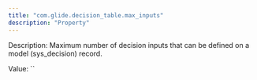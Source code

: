```yaml
---
title: "com.glide.decision_table.max_inputs"
description: "Property"
---
```


Description: Maximum number of decision inputs that can be defined on a model (sys_decision) record. 

Value: ``